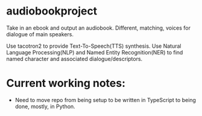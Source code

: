 # audiobookproject
Take in an ebook and output an audiobook. Different, matching, voices for dialogue of main speakers.

Use tacotron2 to provide Text-To-Speech(TTS) synthesis.
Use Natural Language Processing(NLP) and Named Entity Recognition(NER) to find named character and associated dialogue/descriptors.

# Current working notes:
- Need to move repo from being setup to be written in TypeScript to being done, mostly, in Python.

